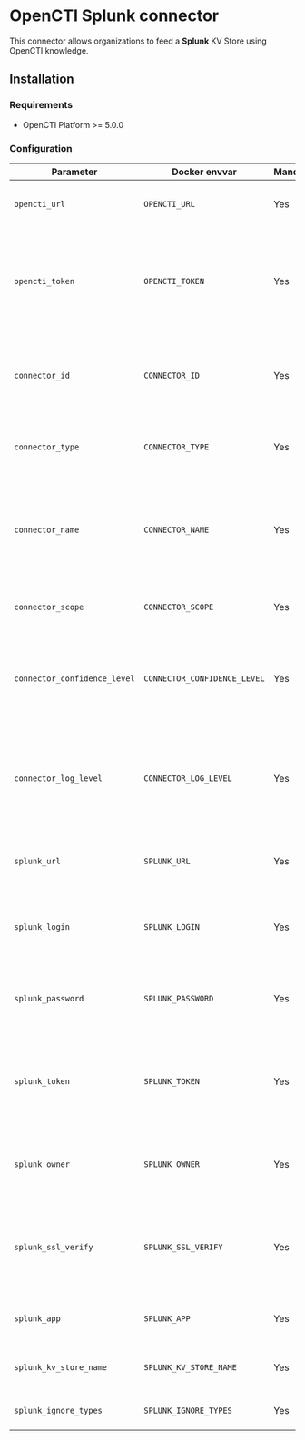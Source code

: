 # OpenCTI Splunk connector

This connector allows organizations to feed a **Splunk** KV Store using OpenCTI knowledge.

## Installation

### Requirements

- OpenCTI Platform >= 5.0.0

### Configuration

| Parameter                            | Docker envvar                       | Mandatory    | Description                                                                                   |
| ------------------------------------ | ----------------------------------- | ------------ |-----------------------------------------------------------------------------------------------|
| `opencti_url`                        | `OPENCTI_URL`                       | Yes          | The URL of the OpenCTI platform.                                                              |
| `opencti_token`                      | `OPENCTI_TOKEN`                     | Yes          | The default admin token configured in the OpenCTI platform parameters file.                   |
| `connector_id`                       | `CONNECTOR_ID`                      | Yes          | A valid arbitrary `UUIDv4` that must be unique for this connector.                            |
| `connector_type`                     | `CONNECTOR_TYPE`                    | Yes          | Must be `STREAM` (this is the connector type).                                                |
| `connector_name`                     | `CONNECTOR_NAME`                    | Yes          | The name of the Splunk instance, to identify it if you have multiple Splunk connectors.       |
| `connector_scope`                    | `CONNECTOR_SCOPE`                   | Yes          | Must be `splunk`, not used in this connector.                                                 |
| `connector_confidence_level`         | `CONNECTOR_CONFIDENCE_LEVEL`        | Yes          | The default confidence level for created sightings (a number between 1 and 4).                |
| `connector_log_level`                | `CONNECTOR_LOG_LEVEL`               | Yes          | The log level for this connector, could be `debug`, `info`, `warn` or `error` (less verbose). |
| `splunk_url`                         | `SPLUNK_URL`                        | Yes          | The Splunk instances REST API URLs as array                                                   |
| `splunk_login`                       | `SPLUNK_LOGIN`                      | Yes          | The Splunk login users as array (same order as URLs)                                          |
| `splunk_password`                    | `SPLUNK_PASSWORD`                   | Yes          | The Splunk passwords as array (same order as URLs)                                            |
| `splunk_token`                    | `SPLUNK_TOKEN`                   | Yes          | The Splunk token for your user that you can create on your splunk instance                                            |
| `splunk_owner`                       | `SPLUNK_OWNER`                      | Yes          | The Splunk KV store owners as array (same order as URLs)                                      |
| `splunk_ssl_verify`                  | `SPLUNK_SSL_VERIFY`                 | Yes          | Enable the SSL certificate check for all instances (default: `true`)                          |
| `splunk_app`                         | `SPLUNK_APP`                        | Yes          | The app of the KV Store for all instances.                                                    |
| `splunk_kv_store_name`               | `SPLUNK_KV_STORE_NAME`              | Yes          | The name of the KV Store for all instances.                                                   |
| `splunk_ignore_types`                | `SPLUNK_IGNORE_TYPES`               | Yes          | The list of entity types to ignore.                                                           |